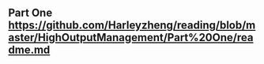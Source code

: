 ## Part One https://github.com/Harleyzheng/reading/blob/master/HighOutputManagement/Part%20One/readme.md
